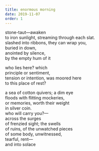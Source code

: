 ```yaml
---
title: enormous morning
date: 2019-11-07
order: 1
---
```


stone-taut—awaken  
to iron sunlight, streaming through each slat.  
slashed into ribbons, they can wrap you,  
buried in down,  
anointed by silence,  
by the empty hum of it

who lies here?  which  
principle or sentiment,  
tension or intention, was moored here  
to this place of rest?

a sea of cotton quivers; a dim eye  
floods with flitting mockeries,  
or memories, worth their weight  
in silver coin.  
who will carry you?—  
across the surges  
of frenzied sight; the swells  
of ruins, of the unwatched pieces  
of some body, unwitnessed,  
tearful, rent—  
and into solace
